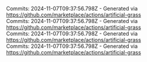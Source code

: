 Commits: 2024-11-07T09:37:56.798Z - Generated via https://github.com/marketplace/actions/artificial-grass
<br>
Commits: 2024-11-07T09:37:56.798Z - Generated via https://github.com/marketplace/actions/artificial-grass
<br>
Commits: 2024-11-07T09:37:56.798Z - Generated via https://github.com/marketplace/actions/artificial-grass
<br>
Commits: 2024-11-07T09:37:56.798Z - Generated via https://github.com/marketplace/actions/artificial-grass
<br>
